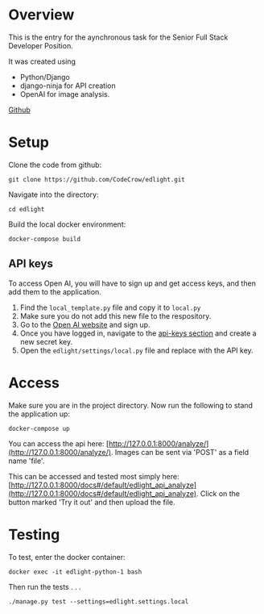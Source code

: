 # Overview
This is the entry for the aynchronous task for the Senior Full Stack Developer Position.

It was created using

* Python/Django
* django-ninja for API creation
* OpenAI for image analysis.

[Github](https://github.com/CodeCrow/edlight)

# Setup
Clone the code from github:

`git clone https://github.com/CodeCrow/edlight.git`

Navigate into the directory:

`cd edlight`

Build the local docker environment:

`docker-compose build`


## API keys

To access Open AI, you will have to sign up and get access keys, and then add them to the application.

1. Find the `local_template.py` file and copy it to `local.py`
  2. Make sure you do not add this new file to the respository.
2. Go to the [Open AI website](https://openai.com/) and sign up.
3. Once you have logged in, navigate to the [api-keys section](https://platform.openai.com/api-keys) and create a new secret key.
4. Open the `edlight/settings/local.py` file and replace <ENTER OPEN AI API KEY HERE> with the API key.

# Access

Make sure you are in the project directory.  Now run the following to stand the application up:

`docker-compose up`

You can access the api here: [http://127.0.0.1:8000/analyze/](http://127.0.0.1:8000/analyze/).  Images can be sent via 'POST' as a field name 'file'.

This can be accessed and tested most simply here: [http://127.0.0.1:8000/docs#/default/edlight_api_analyze](http://127.0.0.1:8000/docs#/default/edlight_api_analyze).   Click on the button marked 'Try it out' and then upload the file.

# Testing

To test, enter the docker container: 

`docker exec -it edlight-python-1 bash`

Then run the tests . . .

`./manage.py test --settings=edlight.settings.local`